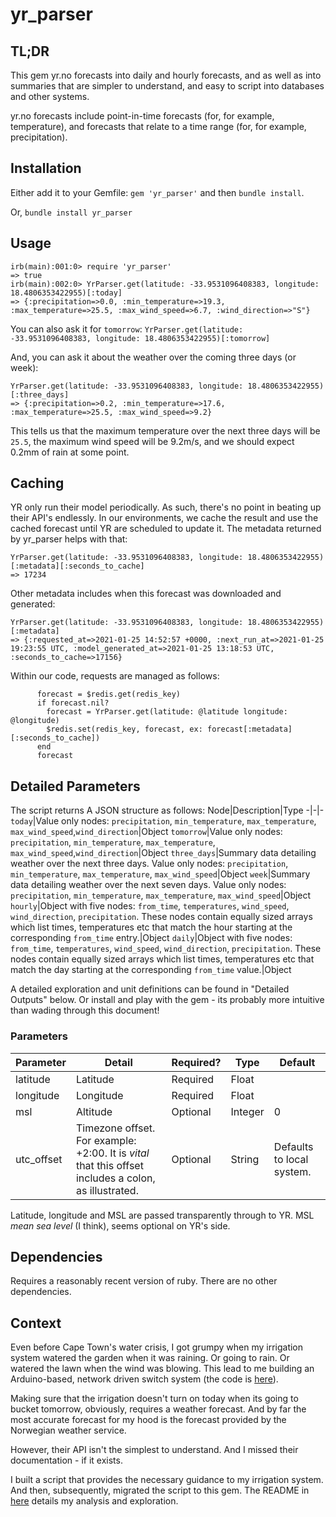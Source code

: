 
# yr_parser

## TL;DR
This gem yr.no forecasts into daily and hourly forecasts, and as well as into summaries that are simpler to understand, and easy to script into databases and other systems.

yr.no forecasts include point-in-time forecasts (for, for example, temperature), and forecasts that relate to a time range (for, for example, precipitation).

## Installation
Either add it to your Gemfile:
`gem 'yr_parser'` and then `bundle install`.

Or,
`bundle install yr_parser`

## Usage
```
irb(main):001:0> require 'yr_parser'
=> true
irb(main):002:0> YrParser.get(latitude: -33.9531096408383, longitude: 18.4806353422955)[:today]
=> {:precipitation=>0.0, :min_temperature=>19.3, :max_temperature=>25.5, :max_wind_speed=>6.7, :wind_direction=>"S"}
```
You can also ask it for `tomorrow`: `YrParser.get(latitude: -33.9531096408383, longitude: 18.4806353422955)[:tomorrow]`

And, you can ask it about the weather over the coming three days (or week): 
```
YrParser.get(latitude: -33.9531096408383, longitude: 18.4806353422955)[:three_days]
=> {:precipitation=>0.2, :min_temperature=>17.6, :max_temperature=>25.5, :max_wind_speed=>9.2}
```
This tells us that the maximum temperature over the next three days will be `25.5`, the maximum wind speed will be 9.2m/s, and we should expect 0.2mm of rain at some point.
## Caching
YR only run their model periodically. As such, there's no point in beating up their API's endlessly. In our environments, we cache the result and use the cached forecast until YR are scheduled to update it. The metadata returned by yr_parser helps with that:
```
YrParser.get(latitude: -33.9531096408383, longitude: 18.4806353422955)[:metadata][:seconds_to_cache]
=> 17234
```
Other metadata includes when this forecast was downloaded and generated:
```
YrParser.get(latitude: -33.9531096408383, longitude: 18.4806353422955)[:metadata]
=> {:requested_at=>2021-01-25 14:52:57 +0000, :next_run_at=>2021-01-25 19:23:55 UTC, :model_generated_at=>2021-01-25 13:18:53 UTC, :seconds_to_cache=>17156}
```
Within our code, requests are managed as follows:
```
      forecast = $redis.get(redis_key)
      if forecast.nil?
        forecast = YrParser.get(latitude: @latitude longitude: @longitude)
        $redis.set(redis_key, forecast, ex: forecast[:metadata][:seconds_to_cache])
      end
      forecast
```

## Detailed Parameters
The script returns A JSON structure as follows:
Node|Description|Type
-|-|-
`today`|Value only nodes: `precipitation`, `min_temperature`, `max_temperature`, `max_wind_speed`,`wind_direction`|Object
`tomorrow`|Value only nodes: `precipitation`, `min_temperature`, `max_temperature`, `max_wind_speed`,`wind_direction`|Object
`three_days`|Summary data detailing weather over the next three days. Value only nodes: `precipitation`, `min_temperature`, `max_temperature`, `max_wind_speed`|Object
`week`|Summary data detailing weather over the next seven days. Value only nodes: `precipitation`, `min_temperature`, `max_temperature`, `max_wind_speed`|Object
`hourly`|Object with five nodes: `from_time`, `temperatures`, `wind_speed`, `wind_direction`, `precipitation`. These nodes contain equally sized arrays which list times, temperatures etc that match the hour starting at the corresponding `from_time` entry.|Object
`daily`|Object with five nodes: `from_time`, `temperatures`, `wind_speed`, `wind_direction`, `precipitation`. These nodes contain equally sized arrays which list times, temperatures etc that match the day starting at the corresponding `from_time` value.|Object

A detailed exploration and unit definitions can be found in "Detailed Outputs" below. Or install and play with the gem - its probably more intuitive than wading through this document!

### Parameters
Parameter|Detail|Required?|Type|Default
---|---|--|--|--
latitude|Latitude|Required|Float|
longitude|Longitude|Required|Float|
msl|Altitude|Optional|Integer|0
utc_offset|Timezone offset. For example: +2:00. It is *vital* that this offset includes a colon, as illustrated.|Optional|String|Defaults to local system.

Latitude, longitude and MSL are passed transparently through to YR. MSL *mean sea level* (I think), seems optional on YR's side.

## Dependencies
Requires a reasonably recent version of ruby. There are no other dependencies.

## Context
Even before Cape Town's water crisis, I got grumpy when my irrigation system watered the garden when it was raining. Or going to rain. Or watered the lawn when the wind was blowing. This lead to me building an Arduino-based, network driven switch system (the code is [here](https://github.com/renenw/harduino/blob/master/switch/switch.ino)). 

Making sure that the irrigation doesn't turn on today when its going to bucket tomorrow, obviously, requires a weather forecast. And by far the most accurate forecast for my hood is the forecast provided by the Norwegian weather service.

However, their API isn't the simplest to understand. And I missed their documentation - if it exists.

I built a script that provides the necessary guidance to my irrigation system. And then, subsequently, migrated the script to this gem. The README in [here](https://github.com/renenw/yr_parser) details my analysis and exploration.